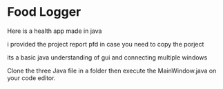 # Food Logger

Here is a health app made in java 

i provided the project report pfd in case you need to copy the porject


its a basic java understanding of gui and connecting multiple windows


Clone the three Java file in a folder then execute the MainWindow.java on your code editor.






